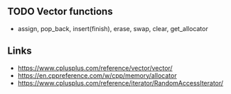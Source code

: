 ## TODO Vector functions
* assign, pop_back, insert(finish), erase, swap, clear, get_allocator

## Links
* https://www.cplusplus.com/reference/vector/vector/
* https://en.cppreference.com/w/cpp/memory/allocator
* https://www.cplusplus.com/reference/iterator/RandomAccessIterator/